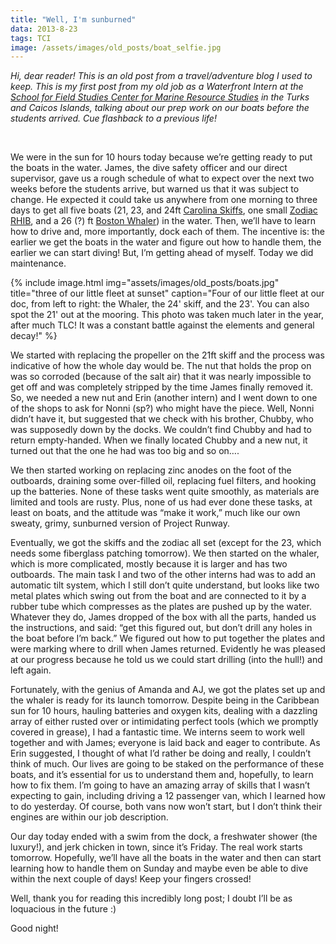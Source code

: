```yaml
---
title: "Well, I'm sunburned"
data: 2013-8-23
tags: TCI
image: /assets/images/old_posts/boat_selfie.jpg
---
```


*Hi, dear reader! This is an old post from a travel/adventure blog I used to keep. This is my first post from my old job as a Waterfront Intern at the [School for Field Studies Center for Marine Resource Studies][CMRS] in the Turks and Caicos Islands, talking about our prep work on our boats before the students arrived. Cue flashback to a previous life!*

<br>

We were in the sun for 10 hours today because we’re getting ready to put the boats in the water. James, the dive safety officer and our direct supervisor, gave us a rough schedule of what to expect over the next two weeks before the students arrive, but warned us that it was subject to change. He expected it could take us anywhere from one morning to three days to get all five boats (21, 23, and 24ft [Carolina Skiffs][cs], one small [Zodiac RHIB][z], and a 26 (?) ft [Boston Whaler][bw]) in the water.  Then, we’ll have to learn how to drive and, more importantly, dock each of them. The incentive is: the earlier we get the boats in the water and figure out how to handle them, the earlier we can start diving! But, I’m getting ahead of myself.  Today we did maintenance.

{% include image.html img="assets/images/old_posts/boats.jpg" title="three of our little fleet at sunset" caption="Four of our little fleet at our doc, from left to right: the Whaler, the 24' skiff, and the 23'. You can also spot the 21' out at the mooring. This photo was taken much later in the year, after much TLC! It was a constant battle against the elements and general decay!" %}

We started with replacing the propeller on the 21ft skiff and the process was indicative of how the whole day would be. The nut that holds the prop on was so corroded (because of the salt air) that it was nearly impossible to get off and was completely stripped by the time James finally removed it. So, we needed a new nut and Erin (another intern) and I went down to one of the shops to ask for Nonni (sp?) who might have the piece.  Well, Nonni didn’t have it, but suggested that we check with his brother, Chubby, who was supposedly down by the docks. We couldn’t find Chubby and had to return empty-handed.  When we finally located Chubby and a new nut, it turned out that the one he had was too big and so on….

We then started working on replacing zinc anodes on the foot of the outboards, draining some over-filled oil, replacing fuel filters, and hooking up the batteries.  None of these tasks went quite smoothly, as materials are limited and tools are rusty.  Plus, none of us had ever done these tasks, at least on boats, and the attitude was “make it work,” much like our own sweaty, grimy, sunburned version of Project Runway.

Eventually, we got the skiffs and the zodiac all set (except for the 23, which needs some fiberglass patching tomorrow).  We then started on the whaler, which is more complicated, mostly because it is larger and has two outboards. The main task I and two of the other interns had was to add an automatic tilt system, which I still don’t quite understand, but looks like two metal plates which swing out from the boat and are connected to it by a rubber tube which compresses as the plates are pushed up by the water. Whatever they do, James dropped of the box with all the parts, handed us the instructions, and said: “get this figured out, but don’t drill any holes in the boat before I’m back.”  We figured out how to put together the plates and were marking where to drill when James returned.  Evidently he was pleased at our progress because he told us we could start drilling (into the hull!) and left again. 

Fortunately, with the genius of Amanda and AJ, we got the plates set up and the whaler is ready for its launch tomorrow.  Despite being in the Caribbean sun for 10 hours, hauling batteries and oxygen kits, dealing with a dazzling array of either rusted over or intimidating perfect tools (which we promptly covered in grease), I had a fantastic time.  We interns seem to work well together and with James; everyone is laid back and eager to contribute.  As Erin suggested, I thought of what I’d rather be doing and really, I couldn’t think of much.  Our lives are going to be staked on the performance of these boats, and it’s essential for us to understand them and, hopefully, to learn how to fix them.  I’m going to have an amazing array of skills that I wasn’t expecting to gain, including driving a 12 passenger van, which I learned how to do yesterday.  Of course, both vans now won’t start, but I don’t think their engines are within our job description.

Our day today ended with a swim from the dock, a freshwater shower (the luxury!), and jerk chicken in town, since it’s Friday.  The real work starts tomorrow.  Hopefully, we’ll have all the boats in the water and then can start learning how to handle them on Sunday and maybe even be able to dive within the next couple of days!  Keep your fingers crossed!

Well, thank you for reading this incredibly long post; I doubt I’ll be as loquacious in the future :)

Good night!




[CMRS]: https://fieldstudies.org/centers/tci/
[cs]: https://www.google.ie/search?q=carolina+skiff&source=lnms&tbm=isch&sa=X&ved=0ahUKEwjIns-Rg-_cAhWHJcAKHcytApUQ_AUICigB&biw=1024&bih=1200
[z]: https://www.google.ie/search?biw=1024&bih=1200&tbm=isch&sa=1&ei=8xd0W622EaWXgAbhsrnIBQ&q=zodiac+rhib&oq=zodiac+rhib&gs_l=img.3..0l2j0i24k1j0i10i24k1.168764.171179.0.171755.11.9.0.2.2.0.83.562.9.9.0....0...1c.1.64.img..0.11.563...0i30k1j0i8i30k1.0.Ln6jUrJsV_g
[bw]: https://www.google.ie/search?biw=1024&bih=1200&tbm=isch&sa=1&ei=oBh0W6u9EciVgAbT4Z7gBQ&q=boston+whaler&oq=boston+whaler&gs_l=img.3..0l10.111354.112782.0.112982.13.9.0.4.4.0.109.569.6j2.8.0....0...1c.1.64.img..1.12.576...0i67k1.0.hdpnY3VQnf4
